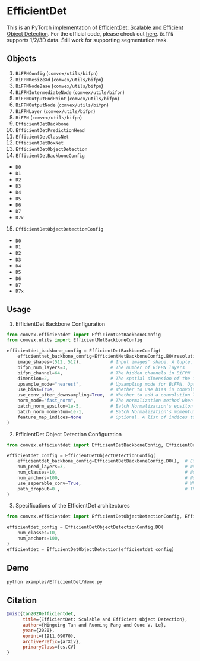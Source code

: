 # EfficientDet

This is an PyTorch implementation of [EfficientDet: Scalable and Efficient Object Detection](https://arxiv.org/abs/1911.09070). For the official code, please check out [here](https://github.com/google/automl/tree/master/efficientdet). `BiFPN` supports 1/2/3D data. Still work for supporting segmentation task.

## Objects

1. `BiFPNConfig` (`comvex/utils/bifpn`)
2. `BiFPNResizeXd` (`comvex/utils/bifpn`)
3. `BiFPNNodeBase` (`comvex/utils/bifpn`)
4. `BiFPNIntermediateNode` (`comvex/utils/bifpn`)
5. `BiFPNOutputEndPoint` (`comvex/utils/bifpn`)
6. `BiFPNOutputNode` (`comvex/utils/bifpn`)
7. `BiFPNLayer` (`comvex/utils/bifpn`)
8. `BiFPN` (`comvex/utils/bifpn`)
9. `EfficientDetBackbone`
10. `EfficientDetPredictionHead`
11. `EfficientDetClassNet`
12. `EfficientDetBoxNet`
13. `EfficientDetObjectDetection`
14. `EfficientDetBackboneConfig`

- `D0`
- `D1`
- `D2`
- `D3`
- `D4`
- `D5`
- `D6`
- `D7`
- `D7x`

15. `EfficientDetObjectDetectionConfig`

- `D0`
- `D1`
- `D2`
- `D3`
- `D4`
- `D5`
- `D6`
- `D7`
- `D7x`

## Usage

1. EfficientDet Backbone Configuration

```python
from comvex.efficientdet import EfficientDetBackboneConfig
from comvex.utils import EfficientNetBackboneConfig

efficientdet_backbone_config = EfficientDetBackboneConfig(
    efficientnet_backbone_config=EfficientNetBackboneConfig.B0(resolution=512, strides=[1, *([2]*7), 1]),  # EfficientNet Backbone Configuration
    image_shapes=(512, 512),           # Input images' shape. A tuple.
    bifpn_num_layers=3,                # The number of BiFPN layers
    bifpn_channel=64,                  # The hidden channels in BiFPN
    dimension=2,                       # The spatial dimension of the input data. 2 for images
    upsample_mode="nearest",           # Upsampling mode for BiFPN. Options: "nearest", "linear", "bilinear", "bicubic", "trilinear"
    use_bias=True,                     # Whether to use bias in convolution layers
    use_conv_after_downsampling=True,  # Whether to add a convolution layer after downsampling
    norm_mode="fast_norm",             # The normalization method when fusing feature maps. Options: "fast_norm", "softmax", "channel_fast_norm", "channel_softmax"
    batch_norm_epsilon=1e-5,           # Batch Normalization's epsilon
    batch_norm_momentum=1e-1,          # Batch Normalization's momentum
    feature_map_indices=None           # Optional. A list of indices to indicate a group of feature maps (0 ~ number of stages - 1) that will be feed into BiFPN
)
```

2. EfficientDet Object Detection Configuration

```python
from comvex.efficientdet import EfficientDetBackboneConfig, EfficientDetObjectDetectionConfig

efficientdet_config = EfficientDetObjectDetectionConfig(
    efficientdet_backbone_config=EfficientDetBackboneConfig.D0(),  # EfficientDet Backbone Configuration
    num_pred_layers=3,                                             # Number of layers for Class and Box nets
    num_classes=10,                                                # Number of classes
    num_anchors=100,                                               # Number of anchors
    use_seperable_conv=True,                                       # Whether to use seperable convolution in Class and Box nets
    path_dropout=0.,                                               # The path dropout rate for Class and Box nets
)
```

3. Specifications of the EfficientDet architectures

```python
from comvex.efficientdet import EfficientDetObjectDetectionConfig, EfficientDetObjectDetection

efficientdet_config = EfficientDetObjectDetectionConfig.D0(
    num_classes=10,
    num_anchors=100,
)
efficientdet = EfficientDetObjectDetection(efficientdet_config)
```

## Demo

```bash
python examples/EfficientDet/demo.py
```

## Citation

```bibtex
@misc{tan2020efficientdet,
      title={EfficientDet: Scalable and Efficient Object Detection},
      author={Mingxing Tan and Ruoming Pang and Quoc V. Le},
      year={2020},
      eprint={1911.09070},
      archivePrefix={arXiv},
      primaryClass={cs.CV}
}
```
